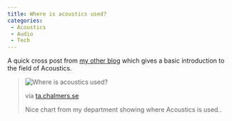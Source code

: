 ```yaml
---
title: Where is acoustics used?
categories: 
 - Acoustics
 - Audio
 - Tech
---
```


A quick cross post from [my other blog][0] which gives a basic introduction to the field of Acoustics.

> ![Where is acoustics used?](../images/2009/08/media_httpwwwtachalmersseimageseducationwheelofgif_zdwqxaHtvFctFku.gif.scaled1000.gif)  
> 
> via [ta.chalmers.se][1]
> 
> Nice chart from my department showing where Acoustics is used..
> 



[0]: chinpen.posterous.com/acoustics
[1]: http://www.ta.chalmers.se/education.php?page=mst_role